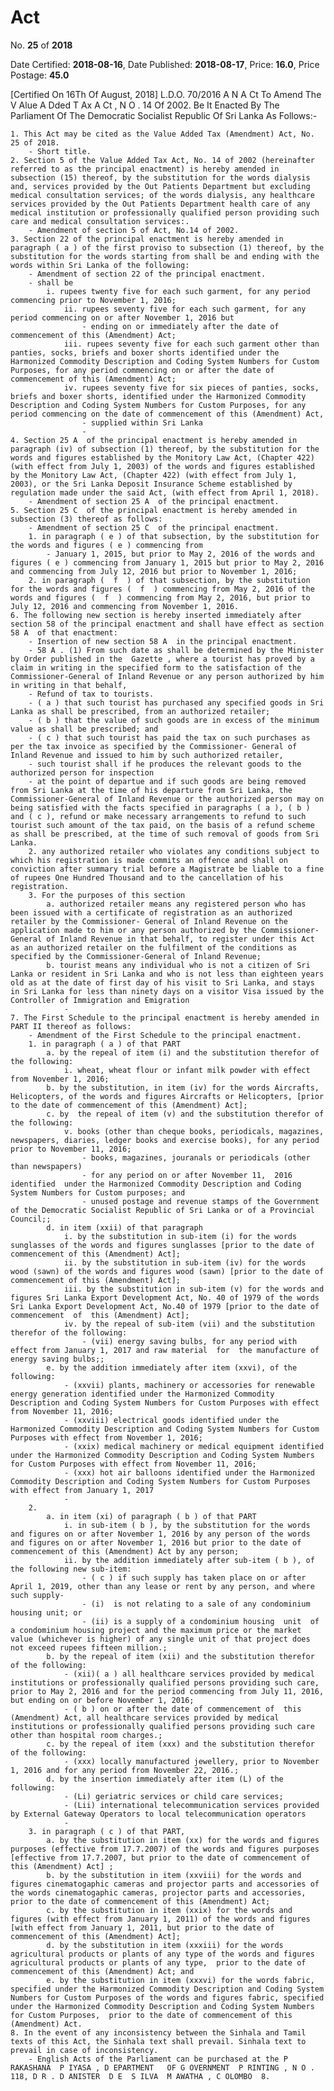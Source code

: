 # Act

No. **25** of **2018**

Date Certified: **2018-08-16**, Date Published: **2018-08-17**, Price: **16.0**, Price Postage: **45.0**

[Certified On 16Th Of August, 2018]
L.D.O. 70/2016
A N  A Ct   To   Amend   The  V Alue  A Dded  T Ax  A Ct , N O . 14  Of  2002.
Be It Enacted By The Parliament Of The Democratic Socialist Republic Of Sri Lanka As Follows:-

    1. This Act may be cited as the Value Added Tax (Amendment) Act, No. 25 of 2018.
        - Short title.
    2. Section 5 of the Value Added Tax Act, No. 14 of 2002 (hereinafter referred to as the principal enactment) is hereby amended in subsection (15) thereof, by the substitution for the words dialysis and, services provided by the Out Patients Department but excluding medical consultation services; of the words dialysis, any healthcare services provided by the Out Patients Department health care of any medical institution or professionally qualified person providing such care and medical consultation services:.
        - Amendment of section 5 of Act, No.14 of 2002.
    3. Section 22 of the principal enactment is hereby amended in paragraph ( a ) of the first proviso to subsection (1) thereof, by the substitution for the words starting from shall be and ending with the words within Sri Lanka of the following:
        - Amendment of section 22 of the principal enactment.
        - shall be
            i. rupees twenty five for each such garment, for any period commencing prior to November 1, 2016;
                ii. rupees seventy five for each such garment, for any period commencing on or after November 1, 2016 but
                    - ending on or immediately after the date of commencement of this (Amendment) Act;
                iii. rupees seventy five for each such garment other than panties, socks, briefs and boxer shorts identified under the Harmonized Commodity Description and Coding System Numbers for Custom Purposes, for any period commencing on or after the date of commencement of this (Amendment) Act;
                iv. rupees seventy five for six pieces of panties, socks, briefs and boxer shorts, identified under the Harmonized Commodity Description and Coding System Numbers for Custom Purposes, for any period commencing on the date of commencement of this (Amendment) Act,
                    - supplied within Sri Lanka
                    - 
    4. Section 25 A  of the principal enactment is hereby amended in paragraph (iv) of subsection (1) thereof, by the substitution for the words and figures established by the Monitory Law Act, (Chapter 422) (with effect from July 1, 2003) of the words and figures established by the Monitory Law Act, (Chapter 422) (with effect from July 1, 2003), or the Sri Lanka Deposit Insurance Scheme established by regulation made under the said Act, (with effect from April 1, 2018).
        - Amendment of section 25 A  of the principal enactment.
    5. Section 25 C  of the principal enactment is hereby amended in subsection (3) thereof as follows:
        - Amendment of section 25 C  of the principal enactment.
        1. in paragraph ( e ) of that subsection, by the substitution for the words and figures ( e ) commencing from
            - January 1, 2015, but prior to May 2, 2016 of the words and figures ( e ) commencing from January 1, 2015 but prior to May 2, 2016 and commencing from July 12, 2016 but prior to November 1, 2016;
        2. in paragraph (  f  ) of that subsection, by the substitution for the words and figures (  f  ) commencing from May 2, 2016 of the words and figures (  f  ) commencing from May 2, 2016, but prior to July 12, 2016 and commencing from November 1, 2016.
    6. The following new section is hereby inserted immediately after section 58 of the principal enactment and shall have effect as section 58 A  of that enactment:
        - Insertion of new section 58 A  in the principal enactment.
        - 58 A . (1) From such date as shall be determined by the Minister by Order published in the  Gazette , where a tourist has proved by a claim in writing in the specified form to the satisfaction of the Commissioner-General of Inland Revenue or any person authorized by him in writing in that behalf,
        - Refund of tax to tourists.
        - ( a ) that such tourist has purchased any specified goods in Sri Lanka as shall be prescribed, from an authorized retailer;
        - ( b ) that the value of such goods are in excess of the minimum value as shall be prescribed; and
        - ( c ) that such tourist has paid the tax on such purchases as per the tax invoice as specified by the Commissioner- General of Inland Revenue and issued to him by such authorized retailer,
        - such tourist shall if he produces the relevant goods to the authorized person for inspection
        - at the point of departue and if such goods are being removed from Sri Lanka at the time of his departure from Sri Lanka, the Commissioner-General of Inland Revenue or the authorized person may on being satisfied with the facts specified in paragraphs ( a ), ( b ) and ( c ), refund or make necessary arrangements to refund to such tourist such amount of the tax paid, on the basis of a refund scheme as shall be prescribed, at the time of such removal of goods from Sri Lanka.
        2. any authorized retailer who violates any conditions subject to which his registration is made commits an offence and shall on conviction after summary trial before a Magistrate be liable to a fine of rupees One Hundred Thousand and to the cancellation of his registration.
        3. For the purposes of this section
            a. authorized retailer means any registered person who has been issued with a certificate of registration as an authorized retailer by the Commissioner- General of Inland Revenue on the application made to him or any person authorized by the Commissioner-General of Inland Revenue in that behalf, to register under this Act as an authorized retailer on the fulfilment of the conditions as specified by the Commissioner-General of Inland Revenue;
            b. tourist means any individual who is not a citizen of Sri Lanka or resident in Sri Lanka and who is not less than eighteen years old as at the date of first day of his visit to Sri Lanka, and stays in Sri Lanka for less than ninety days on a visitor Visa issued by the Controller of Immigration and Emigration
                - 
    7. The First Schedule to the principal enactment is hereby amended in PART II thereof as follows:
        - Amendment of the First Schedule to the principal enactment.
        1. in paragraph ( a ) of that PART
            a. by the repeal of item (i) and the substitution therefor of the following:
                i. wheat, wheat flour or infant milk powder with effect from November 1, 2016;
            b. by the substitution, in item (iv) for the words Aircrafts, Helicopters, of the words and figures Aircrafts or Helicopters, [prior to the date of commencement of this (Amendment) Act];
            c. by  the repeal of item (v) and the substitution therefor of the following:
                v. books (other than cheque books, periodicals, magazines, newspapers, diaries, ledger books and exercise books), for any period prior to November 11, 2016;
                    - books, magazines, jouranals or periodicals (other than newspapers)
                    - for any period on or after November 11,  2016  identified  under the Harmonized Commodity Description and Coding System Numbers for Custom purposes; and
                    - unused postage and revenue stamps of the Government of the Democratic Socialist Republic of Sri Lanka or of a Provincial Council;;
            d. in item (xxii) of that paragraph
                i. by the substitution in sub-item (i) for the words sunglasses of the words and figures sunglasses [prior to the date of commencement of this (Amendment) Act];
                ii. by the substitution in sub-item (iv) for the words wood (sawn) of the words and figures wood (sawn) [prior to the date of commencement of this (Amendment) Act];
                iii. by the substitution in sub-item (v) for the words and figures Sri Lanka Export Development Act, No. 40 of 1979 of the words Sri Lanka Export Development Act, No.40 of 1979 [prior to the date of commencement  of  this (Amendment) Act];
                iv. by the repeal of sub-item (vii) and the substitution therefor of the following:
                    - (vii) energy saving bulbs, for any period with effect from January 1, 2017 and raw material  for  the manufacture of energy saving bulbs;;
            e. by the addition immediately after item (xxvi), of the following:
                - (xxvii) plants, machinery or accessories for renewable energy generation identified under the Harmonized Commodity Description and Coding System Numbers for Custom Purposes with effect from November 11, 2016;
                - (xxviii) electrical goods identified under the Harmonized Commodity Description and Coding System Numbers for Custom Purposes with effect from November 1, 2016;
                - (xxix) medical machinery or medical equipment identified under the Harmonized Commodity Description and Coding System Numbers for Custom Purposes with effect from November 11, 2016;
                - (xxx) hot air balloons identified under the Harmonized Commodity Description and Coding System Numbers for Custom Purposes with effect from January 1, 2017
                - 
        2. 
            a. in item (xi) of paragraph ( b ) of that PART
                i. in sub-item ( b ), by the substitution for the words and figures on or after November 1, 2016 by any person of the words and figures on or after November 1, 2016 but prior to the date of commencement of this (Amendment) Act by any person;
                ii. by the addition immediately after sub-item ( b ), of the following new sub-item:
                    - ( c ) if such supply has taken place on or after April 1, 2019, other than any lease or rent by any person, and where such supply-
                    - (i)  is not relating to a sale of any condominium housing unit; or
                    - (ii) is a supply of a condominium housing  unit  of  a condominium housing project and the maximum price or the market value (whichever is higher) of any single unit of that project does not exceed rupees fifteen million.;
            b. by the repeal of item (xii) and the substitution therefor of the following:
                - (xii)( a ) all healthcare services provided by medical institutions or professionally qualified persons providing such care, prior to May 2, 2016 and for the period commencing from July 11, 2016, but ending on or before November 1, 2016;
                - ( b ) on or after the date of commencement of  this (Amendment) Act, all healthcare services provided by medical institutions or professionally qualified persons providing such care other than hospital room charges.;
            c. by the repeal of item (xxx) and the substitution therefor of the following:
                - (xxx) locally manufactured jewellery, prior to November 1, 2016 and for any period from November 22, 2016.;
            d. by the insertion immediately after item (L) of the following:
                - (Li) geriatric services or child care services;
                - (Lii) international telecommunication services provided by External Gateway Operators to local telecommunication operators
                - 
        3. in paragraph ( c ) of that PART,
            a. by the substitution in item (xx) for the words and figures purposes (effective from 17.7.2007) of the words and figures purposes [effective from 17.7.2007, but prior to the date of commencement of this (Amendment) Act] ;
            b. by the substitution in item (xxviii) for the words and figures cinematogaphic cameras and projector parts and accessories of the words cinematogaphic cameras, projector parts and accessories, prior to the date of commencement of this (Amendment) Act;
            c. by the substitution in item (xxix) for the words and figures (with effect from January 1, 2011) of the words and figures [with effect from January 1, 2011, but prior to the date of commencement of this (Amendment) Act];
            d. by the substitution in item (xxxiii) for the words  agricultural products or plants of any type of the words and figures agricultural products or plants of any type,  prior to the date of commencement of this (Amendment) Act; and
            e. by the substitution in item (xxxvi) for the words fabric, specified under the Harmonized Commodity Description and Coding System Numbers for Custom Purposes of the words and figures fabric, specified under the Harmonized Commodity Description and Coding System Numbers for Custom Purposes,  prior to the date of commencement of this (Amendment) Act.
    8. In the event of any inconsistency between the Sinhala and Tamil texts of this Act, the Sinhala text shall prevail. Sinhala text to prevail in case of inconsistency.
        - English Acts of the Parliament can be purchased at the P RAKASHANA  P IYASA , D EPARTMENT   OF G OVERNMENT  P RINTING , N O . 118, D R . D ANISTER  D E  S ILVA  M AWATHA , C OLOMBO  8.
